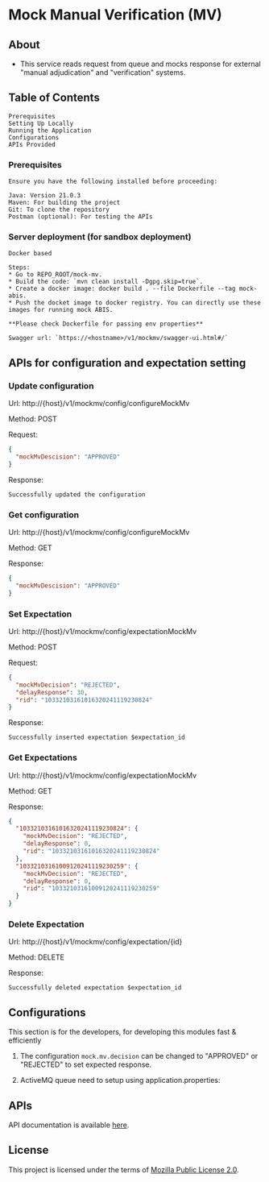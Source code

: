 # Mock Manual Verification (MV)

## About
* This service reads request from queue and mocks response for external "manual adjudication" and "verification" systems.

## Table of Contents
	Prerequisites
	Setting Up Locally
	Running the Application
	Configurations
	APIs Provided

### Prerequisites
	Ensure you have the following installed before proceeding:

	Java: Version 21.0.3
	Maven: For building the project
	Git: To clone the repository
	Postman (optional): For testing the APIs

### Server deployment (for sandbox deployment)
	Docker based
	
	Steps:
	* Go to REPO_ROOT/mock-mv.
	* Build the code: `mvn clean install -Dgpg.skip=true`.
	* Create a docker image: docker build . --file Dockerfile --tag mock-abis.
	* Push the docket image to docker registry. You can directly use these images for running mock ABIS.
	
	**Please check Dockerfile for passing env properties**
	
	Swagger url: `https://<hostname>/v1/mockmv/swagger-ui.html#/`

## APIs for configuration and expectation setting

### Update configuration

Url: http://{host}/v1/mockmv/config/configureMockMv

Method: POST

Request:
```json
{
  "mockMvDescision": "APPROVED"
}
```

Response:
```text
Successfully updated the configuration
```

### Get configuration
Url: http://{host}/v1/mockmv/config/configureMockMv

Method: GET

Response:
```json
{
  "mockMvDescision": "APPROVED"
}
```

### Set Expectation

Url: http://{host}/v1/mockmv/config/expectationMockMv

Method: POST

Request:
```json
{
  "mockMvDecision": "REJECTED",
  "delayResponse": 30,
  "rid": "10332103161016320241119230824"
}
```

Response:
```text
Successfully inserted expectation $expectation_id
```

### Get Expectations

Url: http://{host}/v1/mockmv/config/expectationMockMv

Method: GET

Response:
```json
{
  "10332103161016320241119230824": {
    "mockMvDecision": "REJECTED",
    "delayResponse": 0,
    "rid": "10332103161016320241119230824"
  },
  "10332103161009120241119230259": {
    "mockMvDecision": "REJECTED",
    "delayResponse": 0,
    "rid": "10332103161009120241119230259"
  }
}
```

### Delete Expectation

Url: http://{host}/v1/mockmv/config/expectation/{id}

Method: DELETE

Response:
```text
Successfully deleted expectation $expectation_id
```

## Configurations
This section is for the developers, for developing this modules fast & efficiently

1) The configuration `mock.mv.decision` can be changed to "APPROVED" or "REJECTED" to set expected response.

2) ActiveMQ queue need to setup using application.properties:

## APIs
API documentation is available 
[here](https://docs.mosip.io/1.1.5/modules/registration-processor/deduplication-and-manual-adjudication#manual-adjudication).

## License
This project is licensed under the terms of [Mozilla Public License 2.0](LICENSE).
